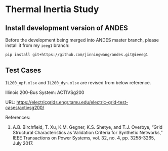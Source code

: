 # Thermal Inertia Study

## Install development version of ANDES

Before the development being merged into ANDES master branch, please install it from my ``ieeg1`` branch:

```bash
pip install git+https://github.com/jinningwang/andes.git@ieeeg1
```

## Test Cases

``IL200_opf.xlsx`` and ``IL200_dyn.xlsx`` are revised from below reference.

Illinois 200-Bus System: ACTIVSg200

URL: <https://electricgrids.engr.tamu.edu/electric-grid-test-cases/activsg200/>

References:

1. A.B. Birchfield, T. Xu, K.M. Gegner, K.S. Shetye, and T.J. Overbye, “Grid Structural
   Characteristics as Validation Criteria for Synthetic Networks,” IEEE Transactions on
   Power Systems, vol. 32, no. 4, pp. 3258-3265, July 2017.
